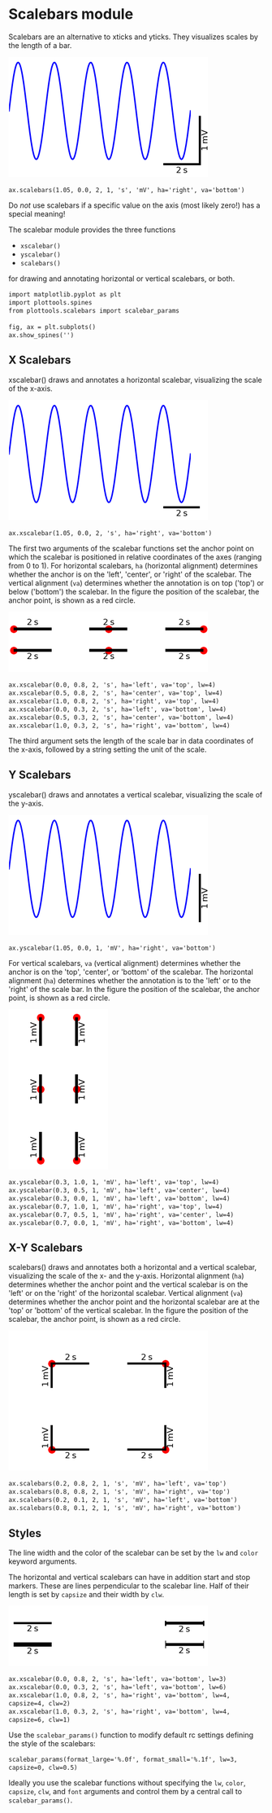 # Scalebars module

Scalebars are an alternative to xticks and yticks.
They visualizes scales by the length of a bar.

![scalebars](figures/scalebars-scalebars.png)
```
ax.scalebars(1.05, 0.0, 2, 1, 's', 'mV', ha='right', va='bottom')
```

Do *not* use scalebars if a specific value on the axis (most likely
zero!) has a special meaning!

The scalebar module provides the three functions
- `xscalebar()`
- `yscalebar()`
- `scalebars()`

for drawing and annotating horizontal or vertical scalebars, or both.

```
import matplotlib.pyplot as plt
import plottools.spines
from plottools.scalebars import scalebar_params

fig, ax = plt.subplots()
ax.show_spines('')
```

## X Scalebars

xscalebar() draws and annotates a horizontal scalebar, visualizing the
scale of the x-axis.

![xscalebar](figures/scalebars-xscalebar.png)

```
ax.xscalebar(1.05, 0.0, 2, 's', ha='right', va='bottom')
```

The first two arguments of the scalebar functions set the anchor point
on which the scalebar is positioned in relative coordinates of the
axes (ranging from 0 to 1). For horizontal scalebars, `ha` (horizontal
alignment) determines whether the anchor is on the 'left', 'center',
or 'right' of the scalebar. The vertical alignment (`va`) determines
whether the annotation is on top ('top') or below ('bottom') the
scalebar. In the figure the position of the scalebar, the anchor
point, is shown as a red circle.

![xpos](figures/scalebars-xpos.png)

```
ax.xscalebar(0.0, 0.8, 2, 's', ha='left', va='top', lw=4)
ax.xscalebar(0.5, 0.8, 2, 's', ha='center', va='top', lw=4)
ax.xscalebar(1.0, 0.8, 2, 's', ha='right', va='top', lw=4)
ax.xscalebar(0.0, 0.3, 2, 's', ha='left', va='bottom', lw=4)
ax.xscalebar(0.5, 0.3, 2, 's', ha='center', va='bottom', lw=4)
ax.xscalebar(1.0, 0.3, 2, 's', ha='right', va='bottom', lw=4)
```

The third argument sets the length of the scale bar in data
coordinates of the x-axis, followed by a string setting the unit of
the scale.


## Y Scalebars

yscalebar() draws and annotates a vertical scalebar, visualizing the
scale of the y-axis.

![yscalebar](figures/scalebars-yscalebar.png)

```
ax.yscalebar(1.05, 0.0, 1, 'mV', ha='right', va='bottom')
```

For vertical scalebars, `va` (vertical alignment) determines whether
the anchor is on the 'top', 'center', or 'bottom' of the scalebar. The
horizontal alignment (`ha`) determines whether the annotation is to
the 'left' or to the 'right' of the scale bar. In the figure the
position of the scalebar, the anchor point, is shown as a red circle.

![ypos](figures/scalebars-ypos.png)

```
ax.yscalebar(0.3, 1.0, 1, 'mV', ha='left', va='top', lw=4)
ax.yscalebar(0.3, 0.5, 1, 'mV', ha='left', va='center', lw=4)
ax.yscalebar(0.3, 0.0, 1, 'mV', ha='left', va='bottom', lw=4)
ax.yscalebar(0.7, 1.0, 1, 'mV', ha='right', va='top', lw=4)
ax.yscalebar(0.7, 0.5, 1, 'mV', ha='right', va='center', lw=4)
ax.yscalebar(0.7, 0.0, 1, 'mV', ha='right', va='bottom', lw=4)
```

## X-Y Scalebars

scalebars() draws and annotates both a horizontal and a vertical
scalebar, visualizing the scale of the x- and the y-axis.  Horizontal
alignment (`ha`) determines whether the anchor point and the vertical
scalebar is on the 'left' or on the 'right' of the horizontal
scalebar. Vertical alignment (`va`) determines whether the anchor
point and the horizontal scalebar are at the 'top' or 'bottom' of the
vertical scalebar. In the figure the position of the scalebar, the
anchor point, is shown as a red circle.

![pos](figures/scalebars-pos.png)

```
ax.scalebars(0.2, 0.8, 2, 1, 's', 'mV', ha='left', va='top')
ax.scalebars(0.8, 0.8, 2, 1, 's', 'mV', ha='right', va='top')
ax.scalebars(0.2, 0.1, 2, 1, 's', 'mV', ha='left', va='bottom')
ax.scalebars(0.8, 0.1, 2, 1, 's', 'mV', ha='right', va='bottom')
```


## Styles

The line width and the color of the scalebar can be set by the `lw`
and `color` keyword arguments.

The horizontal and vertical scalebars can have in addition start and
stop markers. These are lines perpendicular to the scalebar line. Half
of their length is set by `capsize` and their width by `clw`.

![styles](figures/scalebars-styles.png)

```
ax.xscalebar(0.0, 0.8, 2, 's', ha='left', va='bottom', lw=3)
ax.xscalebar(0.0, 0.3, 2, 's', ha='left', va='bottom', lw=6)
ax.xscalebar(1.0, 0.8, 2, 's', ha='right', va='bottom', lw=4, capsize=4, clw=2)
ax.xscalebar(1.0, 0.3, 2, 's', ha='right', va='bottom', lw=4, capsize=6, clw=1)
```

Use the `scalebar_params()` function to modify default rc settings
defining the style of the scalebars:
```
scalebar_params(format_large='%.0f', format_small='%.1f', lw=3, capsize=0, clw=0.5)
```
Ideally you use the scalebar functions without specifying the `lw`,
`color`, `capsize`, `clw`, and `font` arguments and control them by a
central call to `scalebar_params()`.